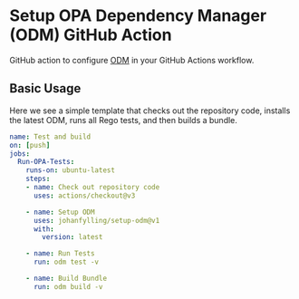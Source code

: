# Setup OPA Dependency Manager (ODM) GitHub Action

GitHub action to configure [ODM](https://github.com/johanfylling/opa-dependency-manager) in your GitHub Actions workflow.

## Basic Usage

Here we see a simple template that checks out the repository code, installs the latest ODM, runs all Rego tests, and then builds a bundle.

```yml
name: Test and build
on: [push]
jobs:
  Run-OPA-Tests:
    runs-on: ubuntu-latest
    steps:
    - name: Check out repository code
      uses: actions/checkout@v3

    - name: Setup ODM
      uses: johanfylling/setup-odm@v1
      with:
        version: latest

    - name: Run Tests
      run: odm test -v

    - name: Build Bundle
      run: odm build -v
```
